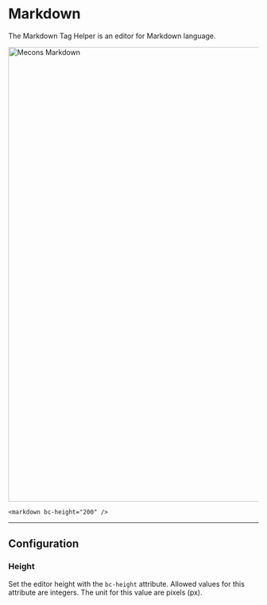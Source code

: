 # Markdown

The Markdown Tag Helper is an editor for Markdown language.

<img src="/images/markdown_01.png" width="915" alt="Mecons Markdown">

```markup
<markdown bc-height="200" />
```

---

## Configuration

### Height

Set the editor height with the `bc-height` attribute. Allowed values for this attribute are integers. The unit for this value are pixels (px).